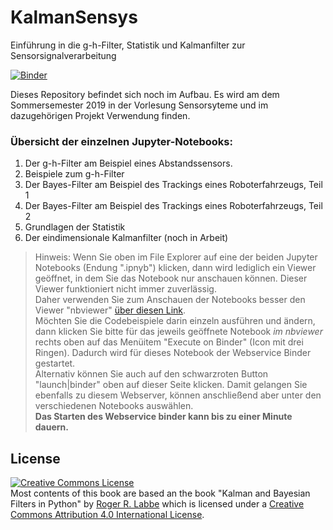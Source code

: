 # KalmanSensys
Einführung in die g-h-Filter, Statistik und Kalmanfilter zur Sensorsignalverarbeitung

[![Binder](https://mybinder.org/badge.svg)](https://mybinder.org/v2/gh/StefanMack/KalmanSensys/master)

Dieses Repository befindet sich noch im Aufbau. Es wird am dem Sommersemester 2019 in der Vorlesung Sensorsyteme und im dazugehörigen Projekt Verwendung finden.

### Übersicht der einzelnen Jupyter-Notebooks:
1. Der g-h-Filter am Beispiel eines Abstandssensors.
2. Beispiele zum g-h-Filter
3. Der Bayes-Filter am Beispiel des Trackings eines Roboterfahrzeugs, Teil 1
4. Der Bayes-Filter am Beispiel des Trackings eines Roboterfahrzeugs, Teil 2 
5. Grundlagen der Statistik
6. Der eindimensionale Kalmanfilter (noch in Arbeit)

> Hinweis: Wenn Sie oben im File Explorer auf eine der beiden Jupyter Notebooks (Endung ".ipnyb") klicken, dann wird lediglich ein Viewer geöffnet, in dem Sie das Notebook nur anschauen können. Dieser Viewer funktioniert nicht immer zuverlässig.  
Daher verwenden Sie zum Anschauen der Notebooks besser den Viewer "nbviewer" [über diesen Link](https://nbviewer.jupyter.org/github/StefanMack/KalmanSensys/tree/master/).  
Möchten Sie die Codebeispiele darin einzeln ausführen und ändern, dann klicken Sie bitte für das jeweils geöffnete Notebook *im nbviewer* rechts oben auf das Menüitem "Execute on Binder" (Icon mit drei Ringen). Dadurch wird für dieses Notebook der Webservice Binder gestartet.  
Alternativ können Sie auch auf den schwarzroten Button "launch|binder" oben auf dieser Seite klicken. Damit gelangen Sie ebenfalls zu diesem Webserver, können anschließend aber unter den verschiedenen Notebooks auswählen.  
**Das Starten des Webservice binder kann bis zu einer Minute dauern.**



License
-----
<a rel="license" href="http://creativecommons.org/licenses/by/4.0/"><img alt="Creative Commons License" style="border-width:0" src="https://i.creativecommons.org/l/by/4.0/88x31.png" /></a><br /><span xmlns:dct="http://purl.org/dc/terms/" property="dct:title"> Most contents of this book are based an the book "Kalman and Bayesian Filters in Python"</span> by <a xmlns:cc="http://creativecommons.org/ns#" href="https://github.com/StefanMack/KalmanSensys" property="cc:attributionName" rel="cc:attributionURL">Roger R. Labbe</a> which is licensed under a <a rel="license" href="http://creativecommons.org/licenses/by/4.0/">Creative Commons Attribution 4.0 International License</a>.
